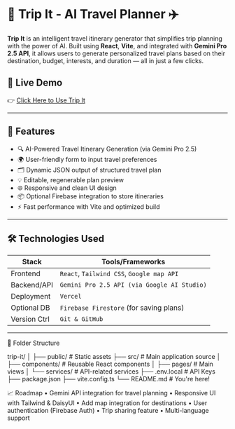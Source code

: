 # 🧭 Trip It - AI Travel Planner ✈️

**Trip It** is an intelligent travel itinerary generator that simplifies trip planning with the power of AI. Built using **React**, **Vite**, and integrated with **Gemini Pro 2.5 API**, it allows users to generate personalized travel plans based on their destination, budget, interests, and duration — all in just a few clicks.

## 🚀 Live Demo
👉 [Click Here to Use Trip It](https://trip-it-xi.vercel.app/)

---

## 🧠 Features

- 🔍 AI-Powered Travel Itinerary Generation (via Gemini Pro 2.5)
- 🌍 User-friendly form to input travel preferences
- 🗂 Dynamic JSON output of structured travel plan
- 💡 Editable, regenerable plan preview
- 🌐 Responsive and clean UI design
- 📦 Optional Firebase integration to store itineraries
- ⚡ Fast performance with Vite and optimized build

---

## 🛠 Technologies Used

| Stack        | Tools/Frameworks                             |
|--------------|----------------------------------------------|
| Frontend     | `React`, `Tailwind CSS`, `Google map API` |
| Backend/API  | `Gemini Pro 2.5 API (via Google AI Studio)` |
| Deployment   | `Vercel`                                     |
| Optional DB  | `Firebase Firestore` (for saving plans)      |
| Version Ctrl | `Git & GitHub`                               |

---

📂 Folder Structure

trip-it/
│
├── public/                # Static assets
├── src/                   # Main application source
│   ├── components/        # Reusable React components
│   ├── pages/             # Main views
│   └── services/          # API-related services
├── .env.local             # API Keys
├── package.json
├── vite.config.ts
└── README.md              # You're here!

📈 Roadmap
	•	Gemini API integration for travel planning
	•	Responsive UI with Tailwind & DaisyUI
	•	Add map integration for destinations
	•	User authentication (Firebase Auth)
	•	Trip sharing feature
	•	Multi-language support
